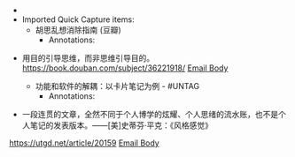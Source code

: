 - 
- Imported Quick Capture items:
    - 胡思乱想消除指南 (豆瓣)
        - Annotations:

* 用目的引导思维，而非思维引导目的。
https://book.douban.com/subject/36221918/ [Email Body](https://files.todoist.com/F-_q40J1lZ6F3nfrMokCqQtNjXmxAfeSAD7mfHITsxBZE0ZGJI7hZfMLFM4NmiU8/by/21878347/as/file.html)
    - 功能和软件的解耦：以卡片笔记为例 - #UNTAG
        - Annotations:

* 一段连贯的文章，全然不同于个人博学的炫耀、个人思绪的流水账，也不是个人笔记的发表版本。——[美]史蒂芬·平克：《风格感觉》



https://utgd.net/article/20159 [Email Body](https://files.todoist.com/eILOGp4H36AeBRxJUC4_3iMDkDa-gNux6_Jdr5U_a9aH0mJh_KfYVJsYTZakYDo6/by/21878347/as/file.html)
